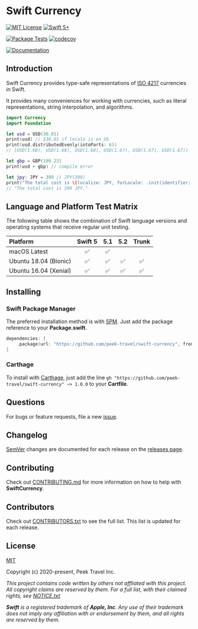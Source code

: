 # Swift Currency

[![MIT License](https://img.shields.io/badge/License-MIT-yellow.svg)](https://github.com/peek-travel/swift-currency/blob/master/LICENSE.txt)
[![Swift 5+](https://img.shields.io/badge/Swift-5.0+-orange.svg)](https://swift.org)

[![Package Tests](https://github.com/peek-travel/swift-currency/workflows/Package%20Tests/badge.svg)](https://github.com/peek-travel/swift-currency/actions?query=workflow%3A%22Package+Tests%22)
[![codecov](https://codecov.io/gh/peek-travel/swift-currency/branch/master/graph/badge.svg)](https://codecov.io/gh/peek-travel/swift-currency)

[![Documentation](https://peek-travel.github.io/swift-currency/badge.svg)](https://peek-travel.github.io/swift-currency)

## Introduction

Swift Currency provides type-safe representations of [ISO 4217](https://en.wikipedia.org/wiki/ISO_4217) currencies in Swift.

It provides many conveniences for working with currencies, such as literal representations, string interpolation, and algorithms.

```swift
import Currency
import Foundation

let usd = USD(30.01)
print(usd) // $30.01 if locale is en_US
print(usd.distributedEvenly(intoParts: 6))
// [USD(1.68), USD(1.68), USD(1.68), USD(1.67), USD(1.67), USD(1.67)]

let gbp = GBP(109.23)
print(usd + gbp) // compile error

let jpy: JPY = 399 // JPY(399)
print("The total cost is \(localize: JPY, forLocale: .init(identifier: "fr_FR")).)
// "The total cost is 399 JPY."
```

## Language and Platform Test Matrix

The following table shows the combination of Swift language versions and operating systems that
receive regular unit testing.

| Platform | Swift 5 | 5.1 | 5.2 | Trunk |
|:---------|:-------:|:---:|:---:|:-----:|
| macOS Latest          | ✅ | ✅ | | |
| Ubuntu 18.04 (Bionic) | ✅ | ✅ | ✅ | ✅ |
| Ubuntu 16.04 (Xenial) | ✅ | ✅ | ✅ | ✅ |

## Installing

### Swift Package Manager

The preferred installation method is with [SPM](https://swift.org/getting-started/#using-the-package-manager). Just add the package reference to your **Package.swift**.

```swift
dependencies: [
    .package(url: "https://github.com/peek-travel/swift-currency", from: "1.0.0")
]
```

### Carthage

To install with [Carthage](https://github.com/Carthage/Carthage), just add the line `gh "https://github.com/peek-travel/swift-currency" ~> 1.0.0` to your **Cartfile**.

## Questions

For bugs or feature requests, file a new [issue](https://gitlab.com/mordil/swift-redi-stack/issues).

## Changelog

[SemVer](https://semver.org/) changes are documented for each release on the [releases page](https://github.com/peek-travel/swift-currency/releases).

## Contributing

Check out [CONTRIBUTING.md](https://github.com/peek-travel/swift-currency/blob/master/CONTRIBUTING.md) for more information on how to help with **SwiftCurrency**.

## Contributors

Check out [CONTRIBUTORS.txt](https://github.com/peek-travel/swift-currency/blob/master/CONTRIBUTORS.txt) to see the full list. This list is updated for each release.

## License

[MIT](https://github.com/peek-travel/swift-currency/blob/master/LICENSE.txt)

Copyright (c) 2020-present, Peek Travel Inc.

_This project contains code written by others not affliated with this project. All copyright claims are reserved by them. For a full list, with their claimed rights, see [NOTICE.txt](https://github.com/peek-travel/swift-currency/blob/master/NOTICE.txt)_

_**Swift** is a registered trademark of **Apple, Inc**. Any use of their trademark does not imply any affiliation with or endorsement by them, and all rights are reserved by them._
